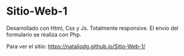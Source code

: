 # Sitio-Web-1

Desarrollado con Html, Css y Js.
Totalmente responsive.
El envio del formulario se realiza con Php.

Para ver el sitio:
https://nataliodg.github.io/Sitio-Web-1/

